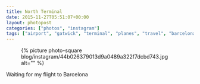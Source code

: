 ```yaml
---
title: North Terminal
date: 2015-11-27T05:51:07+00:00
layout: photopost
categories: ["photos", "instagram"]
tags: ["airport", "gatwick", "terminal", "planes", "travel", "barcelona"]
---
```


<figure class="photo photo--square">
  {% picture photo-square blog/instagram/44b026379013d9a0489a322f7dcbd743.jpg alt="" %}
</figure>

Waiting for my flight to Barcelona
